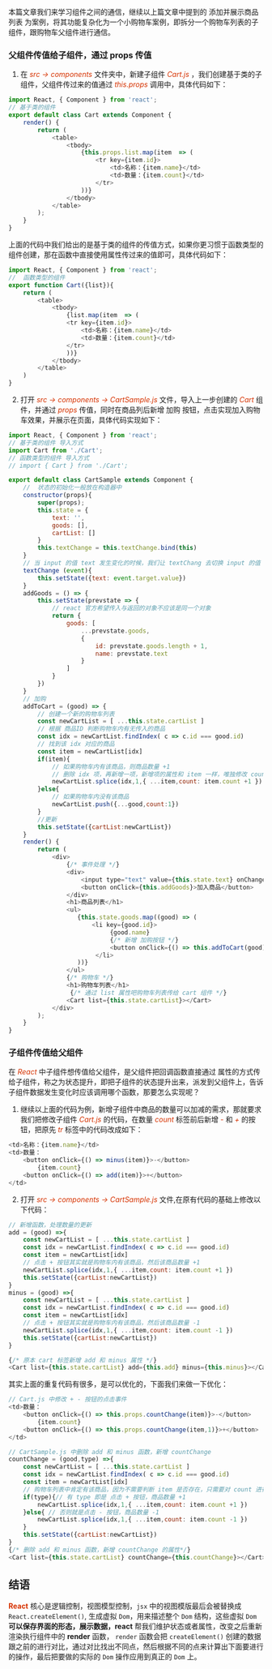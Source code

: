 本篇文章我们来学习组件之间的通信，继续以上篇文章中提到的 添加并展示商品列表 为案例，将其功能复杂化为一个小购物车案例，即拆分一个购物车列表的子组件，跟购物车父组件进行通信。
### 父组件传值给子组件，通过 props 传值
1. 在 *<font color="#d63200">src -> components</font>* 文件夹中，新建子组件 *<font color="#d63200">Cart.js</font>* ，我们创建基于类的子组件，父组件传过来的值通过 *<font color="#d63200">this.props</font>* 调用中，具体代码如下：
```js
import React, { Component } from 'react';
// 基于类的组件
export default class Cart extends Component {
    render() {
        return (
            <table>
                <tbody>
                    {this.props.list.map(item  => (
                        <tr key={item.id}>
                            <td>名称：{item.name}</td>
                            <td>数量：{item.count}</td>
                        </tr>
                    ))} 
                </tbody>
            </table>
        );
    }
}
```
上面的代码中我们给出的是基于类的组件的传值方式，如果你更习惯于函数类型的组件创建，那在函数中直接使用属性传过来的值即可，具体代码如下：
```js
import React, { Component } from 'react';
//  函数类型的组件
export function Cart({list}){
    return (
        <table>
            <tbody>
                {list.map(item  => (
                <tr key={item.id}>
                    <td>名称：{item.name}</td>
                    <td>数量：{item.count}</td>
                </tr>
                ))} 
            </tbody>
        </table> 
    )
}
```
2.  打开 *<font color="#d63200">src -> components -> CartSample.js</font>* 文件，导入上一步创建的 *<font color="#d63200">Cart</font>* 组件，并通过 *<font color="#d63200">props</font>* 传值，同时在商品列后新增 加购 按钮，点击实现加入购物车效果，并展示在页面，具体代码实现如下：
```js
import React, { Component } from 'react';
// 基于类的组件 导入方式
import Cart from './Cart';
// 函数类型的组件 导入方式
// import { Cart } from './Cart';

export default class CartSample extends Component {
    //  状态的初始化一般放在构造器中
    constructor(props){
        super(props);
        this.state = {
            text: '',
            goods: [],
            cartList: []
        }
        this.textChange = this.textChange.bind(this)
    }
    // 当 input 的值 text 发生变化的时候，我们让 textChang 去切换 input 的值
    textChange (event){
        this.setState({text: event.target.value})
    }
    addGoods = () => {
        this.setState(prevstate => {
            // react 官方希望传入与返回的对象不应该是同一个对象
            return {
                goods: [
                    ...prevstate.goods,
                    {
                        id: prevstate.goods.length + 1,
                        name: prevstate.text
                    }
                ]
            }
        })
    }
    // 加购
    addToCart = (good) => {
        // 创建一个新的购物车列表
        const newCartList = [ ...this.state.cartList ]
        // 根据 商品ID 判断购物车内有无传入的商品
        const idx = newCartList.findIndex( c => c.id === good.id)
        // 找到该 idx 对应的商品 
        const item = newCartList[idx]
        if(item){
            // 如果购物车内有该商品，则商品数量 +1
            // 删除 idx 项，再新增一项，新增项的属性和 item 一样，唯独修改 count
            newCartList.splice(idx,1,{ ...item,count: item.count +1 })
        }else{
            // 如果购物车内没有该商品
            newCartList.push({...good,count:1})
        }
        //更新
        this.setState({cartList:newCartList})
    }
    render() {
        return (
            <div>
                {/* 事件处理 */}
                <div>
                    <input type="text" value={this.state.text} onChange={this.textChange}/> 
                    <button onClick={this.addGoods}>加入商品</button>
                </div>
                <h1>商品列表</h1>
                <ul>
                   {this.state.goods.map((good) => (
                       <li key={good.id}> 
                            {good.name} 
                            {/* 新增 加购按钮 */}
                            <button onClick={() => this.addToCart(good)}>加入购物车</button>
                        </li>
                   ))}
                </ul>
                {/* 购物车 */}
                <h1>购物车列表</h1>
                 {/* 通过 list 属性吧购物车列表传给 cart 组件 */}
                <Cart list={this.state.cartList}></Cart>
            </div>
        );
    }
}
```
### 子组件传值给父组件
在 *<font color="#d63200">React</font>* 中子组件想传值给父组件，是父组件把回调函数直接通过 属性的方式传给子组件，称之为状态提升，即把子组件的状态提升出来，派发到父组件上，告诉子组件数据发生变化时应该调用哪个函数，那要怎么实现呢？      
1. 继续以上面的代码为例，新增子组件中商品的数量可以加减的需求，那就要求我们把修改子组件 *<font color="#d63200">Cart.js</font>* 的代码，在数量 *<font color="#d63200">count</font>* 标签前后新增 *<font color="#d63200">-</font>* 和 *<font color="#d63200">+</font>* 的按钮，把原先 *<font color="#d63200">tr</font>* 标签中的代码改成如下：
```js
<td>名称：{item.name}</td>
<td>数量：
    <button onClick={() => minus(item)}>-</button>
        {item.count}
    <button onClick={() => add(item)}>+</button>
</td>
 ```  
2. 打开 *<font color="#d63200">src -> components -> CartSample.js</font>* 文件,在原有代码的基础上修改以下代码：
```js
// 新增函数，处理数量的更新
add = (good) =>{
    const newCartList = [ ...this.state.cartList ]
    const idx = newCartList.findIndex( c => c.id === good.id)
    const item = newCartList[idx]
    // 点击 + 按钮其实就是购物车内有该商品，然后该商品数量 +1
    newCartList.splice(idx,1,{ ...item,count: item.count +1 })
    this.setState({cartList:newCartList})
}
minus = (good) =>{
    const newCartList = [ ...this.state.cartList ]
    const idx = newCartList.findIndex( c => c.id === good.id)
    const item = newCartList[idx]
    // 点击 + 按钮其实就是购物车内有该商品，然后该商品数量 -1
    newCartList.splice(idx,1,{ ...item,count: item.count -1 })
    this.setState({cartList:newCartList})
}

{/* 原本 cart 标签新增 add 和 minus 属性 */}
<Cart list={this.state.cartList} add={this.add} minus={this.minus}></Cart>
```
其实上面的重复代码有很多，是可以优化的，下面我们来做一下优化：
```js
// Cart.js 中修改 + - 按钮的点击事件
<td>数量：
    <button onClick={() => this.props.countChange(item)}>-</button>
        {item.count}
    <button onClick={() => this.props.countChange(item,1)}>+</button>
</td>

// CartSample.js 中删除 add 和 minus 函数，新增 countChange
countChange = (good,type) =>{
    const newCartList = [ ...this.state.cartList ]
    const idx = newCartList.findIndex( c => c.id === good.id)
    const item = newCartList[idx]
    // 购物车列表中肯定有该商品，因为不需要判断 item 是否存在，只需要对 count 进行操作即可 
    if(type){// 有 type 即是 点击 + 按钮，商品数量 +1
        newCartList.splice(idx,1,{ ...item,count: item.count +1 })
    }else{ // 否则就是点击 - 按钮，商品数量 -1
        newCartList.splice(idx,1,{ ...item,count: item.count -1 })
    }
    this.setState({cartList:newCartList})
}
{/* 删除 add 和 minus 函数，新增 countChange 的属性*/}
<Cart list={this.state.cartList} countChange={this.countChange}></Cart>
```

## 结语

**<font color="#d63200">React</font>**  核心是逻辑控制，视图模型控制，``jsx`` 中的视图模版最后会被替换成  ```React.createElement()```, 生成虚拟 ```Dom```，用来描述整个 ```Dom``` 结构，这些虚拟 ```Dom``` **可以保存界面的形态，展示数据，react** 帮我们维护状态或者属性，改变之后重新渲染执行组件中的 **render** 函数， ```render``` 函数会把 ```createElement()``` 创建的数据跟之前的进行对比，通过对比找出不同点，然后根据不同的点来计算出下面要进行的操作，最后把要做的实际的 ```Dom``` 操作应用到真正的 ```Dom``` 上。
